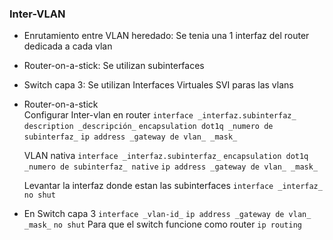 ### Inter-VLAN

- Enrutamiento entre VLAN heredado: Se tenia una 1 interfaz del router dedicada a cada vlan
- Router-on-a-stick: Se utilizan subinterfaces
- Switch capa 3: Se utilizan Interfaces Virtuales SVI paras las vlans

- Router-on-a-stick	  
	Configurar Inter-vlan en router
	`interface _interfaz.subinterfaz_`
	`description _descripción_`
	`encapsulation dot1q _numero de subinterfaz_`
	`ip address _gateway de vlan_ _mask_`
	
	VLAN nativa
	`interface _interfaz.subinterfaz_`
	`encapsulation dot1q _numero de subinterfaz_ native`
	`ip address _gateway de vlan_ _mask_`
	
	Levantar la interfaz donde estan las subinterfaces
	`interface _interfaz_`
	`no shut` 

 - En Switch capa 3
	`interface _vlan-id_`
	`ip address _gateway de vlan_ _mask_`
	`no shut`
	Para que el switch funcione como router
	`ip routing`